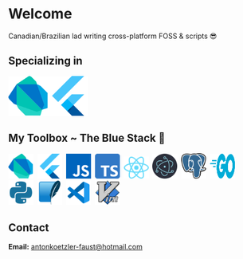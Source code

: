 # Welcome

Canadian/Brazilian lad writing cross-platform FOSS & scripts 😎

## Specializing in

<img src='img/dart.svg' alt='dart' width=80 /><img src='img/flutter.svg' alt='flutter' width=80 />

## My Toolbox ~ The Blue Stack 🌊

<img src='img/dart.svg' alt='dart' width=50 />&nbsp;&nbsp;<img src='img/flutter.svg' alt='flutter' width=50 />&nbsp;&nbsp;<img src='img/js.png' alt='js' width=50 />&nbsp;&nbsp;<img src='img/typescript.svg' alt='ts' width=50 />&nbsp;&nbsp;<img src='img/react.svg' alt='react' width=50 />&nbsp;&nbsp;<img src='img/electron.svg' alt='electron' width=50 />&nbsp;&nbsp;<img src='img/sql.svg' alt='sql' width=50 />&nbsp;&nbsp;<img src='img/go.svg' alt='go' width=50 height=50 />&nbsp;&nbsp;<img src='img/python.svg' alt='python' width=50 />&nbsp;&nbsp;<img src='img/sqlite.svg' alt='sqlite' width=50 />&nbsp;&nbsp;<img src='img/vscode.svg' alt='vscode' width=50 />&nbsp;&nbsp;<img src='img/vim.png' alt='vim' width=50 />

## Contact

**Email:** <antonkoetzler-faust@hotmail.com>
